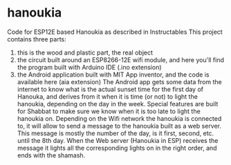 # hanoukia
Code for ESP12E based Hanoukia as described in Instructables
This project contains three parts:
1. this is the wood and plastic part, the real object
2. the circuit built around an ESP8266-12E wifi module, and here you'll find the program built with Arduino IDE (.ino extension)
3. the Android application built with MIT App inventor, and the code is available here (aia extension)
The Android app gets some data from the internet to know what is the actual sunset time for the first day of Hanouka, and derives from it when it is time (or not) to light the hanoukia, depending on the day in the week. Special features are built for Shabbat to make sure we know when it is too late to light the hanoukia on.
Depending on the Wifi network the hanoukia is connected to, it will allow to send a message to the hanoukia built as a web server. This message is mostly the number of the day, is it first, second, etc. until the 8th day.
When the Web server (Hanoukia in ESP) receives the message it lights all the corresponding lights on in the right order, and ends with the shamash.
